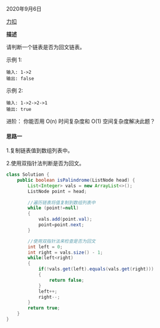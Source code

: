 2020年9月6日

[力扣](https://leetcode-cn.com/problems/palindrome-linked-list)

**描述**

请判断一个链表是否为回文链表。

示例 1:
```
输入: 1->2
输出: false
```
示例 2:
```
输入: 1->2->2->1
输出: true
```
进阶：
你能否用 O(n) 时间复杂度和 O(1) 空间复杂度解决此题？

#### 思路一

1.复制链表值到数组列表中。

2.使用双指针法判断是否为回文。

```java
class Solution {
    public boolean isPalindrome(ListNode head) {
        List<Integer> vals = new ArrayList<>();
        ListNode point = head;
        
        //遍历链表将值复制到数组列表中
        while (point!=null)
        {
            vals.add(point.val);
            point=point.next;
        }

        //使用双指针法来检查是否为回文
        int left = 0;
        int right = vals.size() - 1;
        while(left<right)
        {
            if(!vals.get(left).equals(vals.get(right)))
            {
                return false;
            }
            left++;
            right--;
        }
        return true;
    }
}
```
